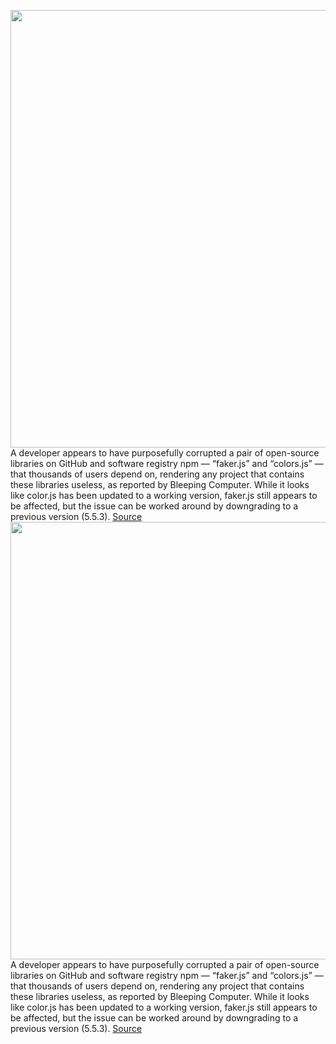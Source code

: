 <img src='https://cdn.vox-cdn.com/thumbor/DIrnnECca6rtw0K09MmGukmoLek=/0x0:2040x1360/1200x800/filters:focal(857x517:1183x843)/cdn.vox-cdn.com/uploads/chorus_image/image/70367267/acastro_180109_1777_0001_v1.0.jpg' width='700px' /><br/>
A developer appears to have purposefully corrupted a pair of open-source libraries on GitHub and software registry npm — “faker.js” and “colors.js” — that thousands of users depend on, rendering any project that contains these libraries useless, as reported by Bleeping Computer. While it looks like color.js has been updated to a working version, faker.js still appears to be affected, but the issue can be worked around by downgrading to a previous version (5.5.3).
<a href='https://www.theverge.com/2022/1/9/22874949/developer-corrupts-open-source-libraries-projects-affected'> Source <a/><img src='https://cdn.vox-cdn.com/thumbor/DIrnnECca6rtw0K09MmGukmoLek=/0x0:2040x1360/1200x800/filters:focal(857x517:1183x843)/cdn.vox-cdn.com/uploads/chorus_image/image/70367267/acastro_180109_1777_0001_v1.0.jpg' width='700px' /><br/>
A developer appears to have purposefully corrupted a pair of open-source libraries on GitHub and software registry npm — “faker.js” and “colors.js” — that thousands of users depend on, rendering any project that contains these libraries useless, as reported by Bleeping Computer. While it looks like color.js has been updated to a working version, faker.js still appears to be affected, but the issue can be worked around by downgrading to a previous version (5.5.3).
<a href='https://www.theverge.com/2022/1/9/22874949/developer-corrupts-open-source-libraries-projects-affected'> Source <a/>